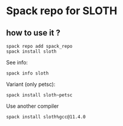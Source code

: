 # Spack repo for SLOTH

## how to use it ?

```
spack repo add spack_repo
spack install sloth
```

See info:

```
spack info sloth
```

Variant (only petsc):

```
spack install sloth~petsc 
```

Use another compiler

```
spack install sloth%gcc@11.4.0
```

